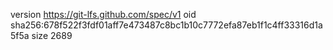 version https://git-lfs.github.com/spec/v1
oid sha256:678f522f3fdf01aff7e473487c8bc1b10c7772efa87eb1f1c4ff33316d1a5f5a
size 2689
